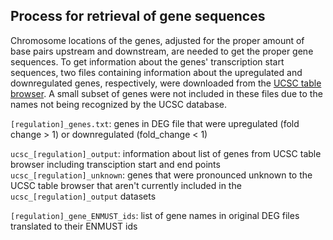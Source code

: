 ## Process for retrieval of gene sequences

Chromosome locations of the genes, adjusted for the proper amount of base pairs upstream and downstream, are needed to get the proper gene sequences. To get information about the genes' transcription start sequences, two files containing information about the upregulated and downregulated genes, respectively, were downloaded from the [UCSC table browser](https://genome.ucsc.edu/cgi-bin/hgTables). A small subset of genes were not included in these files due to the names not being recognized by the UCSC database.

`[regulation]_genes.txt`: genes in DEG file that were upregulated (fold change > 1) or downregulated (fold_change < 1)

 `ucsc_[regulation]_output`: information about list of genes from UCSC table browser including transciption start and end points
 `ucsc_[regulation]_unknown`: genes that were pronounced unknown to the UCSC table browser that aren't currently included in the `ucsc_[regulation]_output` datasets

 `[regulation]_gene_ENMUST_ids`: list of gene names in original DEG files translated to their ENMUST ids

